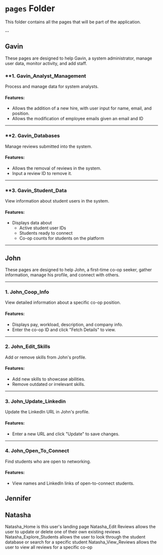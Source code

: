 # `pages` Folder

This folder contains all the pages that will be part of the application. 

--
## **Gavin**

These pages are designed to help Gavin, a system administrator, manage user data, monitor activity, and add staff.

### **1. Gavin_Analyst_Management
Process and manage data for system analysts.

#### **Features**:
- Allows the addition of a new hire, with user input for name, email, and position.
- Allows the modification of employee emails given an email and ID

---

### **2. Gavin_Databases
Manage reviews submitted into the system.

#### **Features**:
- Allows the removal of reviews in the system.
- Input a review ID to remove it.

---

### **3. Gavin_Student_Data
View information about student users in the system.

#### **Features**:
- Displays data about 
    - Active student user IDs
    - Students ready to connect
    - Co-op counts for students on the platform

---

## **John**

These pages are designed to help John, a first-time co-op seeker, gather information, manage his profile, and connect with others.

---

### **1. John_Coop_Info**
View detailed information about a specific co-op position.

#### **Features**:
- Displays pay, workload, description, and company info.
- Enter the co-op ID and click "Fetch Details" to view.

---

### **2. John_Edit_Skills**
Add or remove skills from John's profile.

#### **Features**:
- Add new skills to showcase abilities.
- Remove outdated or irrelevant skills.

---

### **3. John_Update_Linkedin**
Update the LinkedIn URL in John's profile.

#### **Features**:
- Enter a new URL and click "Update" to save changes.

---

### **4. John_Open_To_Connect**
Find students who are open to networking.

#### **Features**:
- View names and LinkedIn links of open-to-connect students.


## **Jennifer**


## **Natasha**
Natasha_Home is this user's landing page
Natasha_Edit Reviews allows the user to update or delete one of their own existing reviews
Natasha_Explore_Students allows the user to look through the student database or search for a specific student
Natasha_View_Reviews allows the user to view all reviews for a specific co-op
